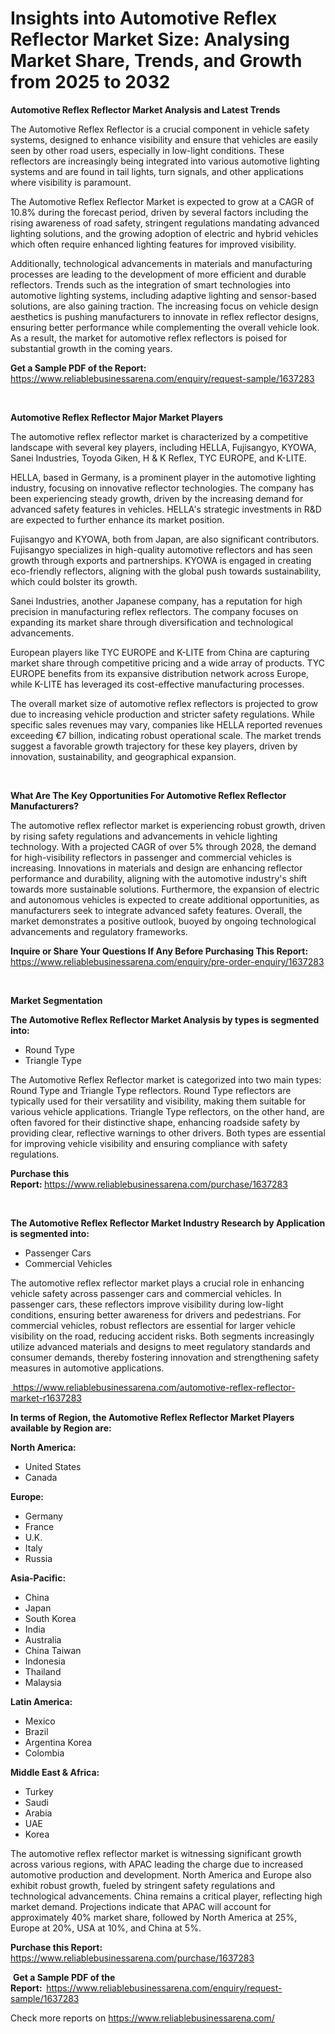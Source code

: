<p><h1>Insights into Automotive Reflex Reflector Market Size: Analysing Market Share, Trends, and Growth from 2025 to 2032</h1></p><p><strong>Automotive Reflex Reflector Market Analysis and Latest Trends</strong></p>
<p><p>The Automotive Reflex Reflector is a crucial component in vehicle safety systems, designed to enhance visibility and ensure that vehicles are easily seen by other road users, especially in low-light conditions. These reflectors are increasingly being integrated into various automotive lighting systems and are found in tail lights, turn signals, and other applications where visibility is paramount.</p><p>The Automotive Reflex Reflector Market is expected to grow at a CAGR of 10.8% during the forecast period, driven by several factors including the rising awareness of road safety, stringent regulations mandating advanced lighting solutions, and the growing adoption of electric and hybrid vehicles which often require enhanced lighting features for improved visibility. </p><p>Additionally, technological advancements in materials and manufacturing processes are leading to the development of more efficient and durable reflectors. Trends such as the integration of smart technologies into automotive lighting systems, including adaptive lighting and sensor-based solutions, are also gaining traction. The increasing focus on vehicle design aesthetics is pushing manufacturers to innovate in reflex reflector designs, ensuring better performance while complementing the overall vehicle look. As a result, the market for automotive reflex reflectors is poised for substantial growth in the coming years.</p></p>
<p><strong>Get a Sample PDF of the Report:&nbsp;</strong> <a href="https://www.reliablebusinessarena.com/enquiry/request-sample/1637283?utm_campaign=2189&utm_medium=2&utm_source=Github&utm_content=ia&utm_term=23032025&utm_id=automotive-reflex-reflector">https://www.reliablebusinessarena.com/enquiry/request-sample/1637283</a></p>
<p>&nbsp;</p>
<p><strong>Automotive Reflex Reflector Major Market Players</strong></p>
<p><p>The automotive reflex reflector market is characterized by a competitive landscape with several key players, including HELLA, Fujisangyo, KYOWA, Sanei Industries, Toyoda Giken, H & K Reflex, TYC EUROPE, and K-LITE. </p><p>HELLA, based in Germany, is a prominent player in the automotive lighting industry, focusing on innovative reflector technologies. The company has been experiencing steady growth, driven by the increasing demand for advanced safety features in vehicles. HELLA's strategic investments in R&D are expected to further enhance its market position.</p><p>Fujisangyo and KYOWA, both from Japan, are also significant contributors. Fujisangyo specializes in high-quality automotive reflectors and has seen growth through exports and partnerships. KYOWA is engaged in creating eco-friendly reflectors, aligning with the global push towards sustainability, which could bolster its growth.</p><p>Sanei Industries, another Japanese company, has a reputation for high precision in manufacturing reflex reflectors. The company focuses on expanding its market share through diversification and technological advancements. </p><p>European players like TYC EUROPE and K-LITE from China are capturing market share through competitive pricing and a wide array of products. TYC EUROPE benefits from its expansive distribution network across Europe, while K-LITE has leveraged its cost-effective manufacturing processes.</p><p>The overall market size of automotive reflex reflectors is projected to grow due to increasing vehicle production and stricter safety regulations. While specific sales revenues may vary, companies like HELLA reported revenues exceeding €7 billion, indicating robust operational scale. The market trends suggest a favorable growth trajectory for these key players, driven by innovation, sustainability, and geographical expansion.</p></p>
<p>&nbsp;</p>
<p><strong>What Are The Key Opportunities For Automotive Reflex Reflector Manufacturers?</strong></p>
<p><p>The automotive reflex reflector market is experiencing robust growth, driven by rising safety regulations and advancements in vehicle lighting technology. With a projected CAGR of over 5% through 2028, the demand for high-visibility reflectors in passenger and commercial vehicles is increasing. Innovations in materials and design are enhancing reflector performance and durability, aligning with the automotive industry's shift towards more sustainable solutions. Furthermore, the expansion of electric and autonomous vehicles is expected to create additional opportunities, as manufacturers seek to integrate advanced safety features. Overall, the market demonstrates a positive outlook, buoyed by ongoing technological advancements and regulatory frameworks.</p></p>
<p><strong>Inquire or Share Your Questions If Any Before Purchasing This Report:</strong> <a href="https://www.reliablebusinessarena.com/enquiry/pre-order-enquiry/1637283?utm_campaign=2189&utm_medium=2&utm_source=Github&utm_content=ia&utm_term=23032025&utm_id=automotive-reflex-reflector">https://www.reliablebusinessarena.com/enquiry/pre-order-enquiry/1637283</a></p>
<p>&nbsp;</p>
<p><strong>Market Segmentation</strong></p>
<p><strong>The Automotive Reflex Reflector Market Analysis by types is segmented into:</strong></p>
<p><ul><li>Round Type</li><li>Triangle Type</li></ul></p>
<p><p>The Automotive Reflex Reflector market is categorized into two main types: Round Type and Triangle Type reflectors. Round Type reflectors are typically used for their versatility and visibility, making them suitable for various vehicle applications. Triangle Type reflectors, on the other hand, are often favored for their distinctive shape, enhancing roadside safety by providing clear, reflective warnings to other drivers. Both types are essential for improving vehicle visibility and ensuring compliance with safety regulations.</p></p>
<p><strong>Purchase this Report:&nbsp;</strong><a href="https://www.reliablebusinessarena.com/purchase/1637283?utm_campaign=2189&utm_medium=2&utm_source=Github&utm_content=ia&utm_term=23032025&utm_id=automotive-reflex-reflector">https://www.reliablebusinessarena.com/purchase/1637283</a></p>
<p>&nbsp;</p>
<p><strong>The Automotive Reflex Reflector Market Industry Research by Application is segmented into:</strong></p>
<p><ul><li>Passenger Cars</li><li>Commercial Vehicles</li></ul></p>
<p><p>The automotive reflex reflector market plays a crucial role in enhancing vehicle safety across passenger cars and commercial vehicles. In passenger cars, these reflectors improve visibility during low-light conditions, ensuring better awareness for drivers and pedestrians. For commercial vehicles, robust reflectors are essential for larger vehicle visibility on the road, reducing accident risks. Both segments increasingly utilize advanced materials and designs to meet regulatory standards and consumer demands, thereby fostering innovation and strengthening safety measures in automotive applications.</p></p>
<p><a href="https://www.reliablebusinessarena.com/automotive-reflex-reflector-market-r1637283?utm_campaign=2189&utm_medium=2&utm_source=Github&utm_content=ia&utm_term=23032025&utm_id=automotive-reflex-reflector">&nbsp;https://www.reliablebusinessarena.com/automotive-reflex-reflector-market-r1637283</a></p>
<p><strong>In terms of Region, the Automotive Reflex Reflector Market Players available by Region are:</strong></p>
<p>
    <p> <strong> North America: </strong>
        <ul>
            <li>United States</li>
            <li>Canada</li>
        </ul>
        </p> 
    <p> <strong> Europe: </strong>
        <ul>
            <li>Germany</li>
            <li>France</li>
            <li>U.K.</li>
            <li>Italy</li>
            <li>Russia</li>
        </ul>
        </p> 
    <p> <strong> Asia-Pacific: </strong>
        <ul>
            <li>China</li>
            <li>Japan</li>
            <li>South Korea</li>
            <li>India</li>
            <li>Australia</li>
            <li>China Taiwan</li>
            <li>Indonesia</li>
            <li>Thailand</li>
            <li>Malaysia</li>
        </ul>
        </p> 
    <p> <strong> Latin America: </strong>
        <ul>
            <li>Mexico</li>
            <li>Brazil</li>
            <li>Argentina Korea</li>
            <li>Colombia</li>
        </ul>
        </p> 
    <p> <strong> Middle East & Africa: </strong>
        <ul>
            <li>Turkey</li>
            <li>Saudi</li>
            <li>Arabia</li>
            <li>UAE</li>
            <li>Korea</li>
        </ul>
    </p>
    </p>
<p><p>The automotive reflex reflector market is witnessing significant growth across various regions, with APAC leading the charge due to increased automotive production and development. North America and Europe also exhibit robust growth, fueled by stringent safety regulations and technological advancements. China remains a critical player, reflecting high market demand. Projections indicate that APAC will account for approximately 40% market share, followed by North America at 25%, Europe at 20%, USA at 10%, and China at 5%.</p></p>
<p><strong>Purchase this Report: </strong><a href="https://www.reliablebusinessarena.com/purchase/1637283?utm_campaign=2189&utm_medium=2&utm_source=Github&utm_content=ia&utm_term=23032025&utm_id=automotive-reflex-reflector">https://www.reliablebusinessarena.com/purchase/1637283</a></p>
<p>&nbsp;<strong>Get a Sample PDF of the Report:&nbsp;&nbsp;</strong><a href="https://www.reliablebusinessarena.com/enquiry/request-sample/1637283?utm_campaign=2189&utm_medium=2&utm_source=Github&utm_content=ia&utm_term=23032025&utm_id=automotive-reflex-reflector">https://www.reliablebusinessarena.com/enquiry/request-sample/1637283</a></p>
<p><strong></strong></p>
<p>Check more reports on <a href="https://www.reliablebusinessarena.com/?utm_campaign=2189&utm_medium=2&utm_source=Github&utm_content=ia&utm_term=23032025&utm_id=automotive-reflex-reflector">https://www.reliablebusinessarena.com/</a></p>